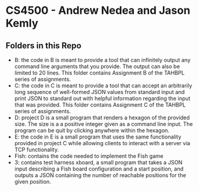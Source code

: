 # CS4500 - Andrew Nedea and Jason Kemly

## Folders in this Repo
- B: the code in B is meant to provide a tool that can infinitely output any command line arguments that you provide. The output can also be limited to 20 lines. This folder contains Assignment B of the TAHBPL series of assignments.
- C: the code in C is meant to provide a tool that can accept an arbitrarily long sequence of well-formed JSON values from standard input and print JSON to standard out with helpful information regarding the input that was provided. This folder contains Assignment C of the TAHBPL series of assignments.
- D: project D is a small program that renders a hexagon of the provided size. The size is a a positive integer given as
a command line input. The program can be quit by clicking anywhere within the hexagon.
- E: the code in E is a small program that uses the same functionality provided in project C while allowing clients to interact with a server via TCP functionality.
- Fish: contains the code needed to implement the Fish game
- 3: contains test harness xboard, a small program that takes a JSON input describing a Fish board configuration and a start position, and outputs a JSON containing
the number of reachable positions for the given position. 
